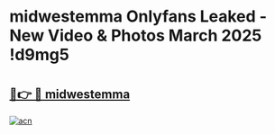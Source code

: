 # midwestemma Onlyfans Leaked - New Video & Photos March 2025 !d9mg5

# <h2><a href="https://5nrggl.iuczelnia.edu.pl?title=midwestemma&ref=d9mg5">🔗👉 🔴 midwestemma</a></h2>

[![acn](https://github.com/user-attachments/assets/0f9c940e-d8b0-45ae-aac7-cd30a18b3e1c)](https://5nrggl.iuczelnia.edu.pl?title=midwestemma&ref=d9mg5)

